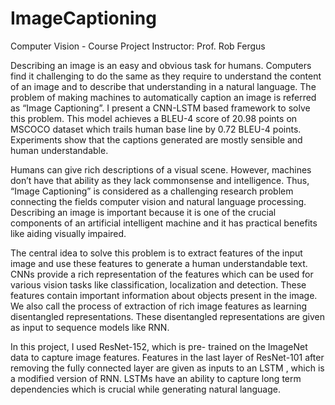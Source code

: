 # ImageCaptioning

Computer Vision - Course Project 
Instructor: Prof. Rob Fergus

Describing an image is an easy and obvious task for humans. Computers find it challenging to do the same as they require to understand the content of an image and to describe that understanding in a natural language. The problem of making machines to automatically caption an image is referred as “Image Captioning”. I present a CNN-LSTM based framework to solve this problem. This model achieves a BLEU-4 score of 20.98 points on MSCOCO dataset which trails human base line by 0.72 BLEU-4 points. Experiments show that the captions generated are mostly sensible and human understandable.

Humans can give rich descriptions of a visual scene. However, machines don’t have that ability as they lack commonsense and intelligence. Thus, “Image Captioning” is considered as a challenging research problem connecting the fields computer vision and natural language processing. Describing an image is important because it is one of the crucial components of an artificial intelligent machine and it has practical benefits like aiding visually impaired.

The central idea to solve this problem is to extract features of the input image and use these features to generate a human understandable text. CNNs provide a rich representation of the features which can be used for various vision tasks like classification, localization and detection. These features contain important information about objects present in the image. We also call the process of extraction of rich image features as learning disentangled representations. These disentangled representations are given as input to sequence models like RNN.

In this project, I used ResNet-152, which is pre- trained on the ImageNet data to capture image features. Features in the last layer of ResNet-101 after removing the fully connected layer are given as inputs to an LSTM , which is a modified version of RNN. LSTMs have an ability to capture long term dependencies which is crucial while generating natural language.
